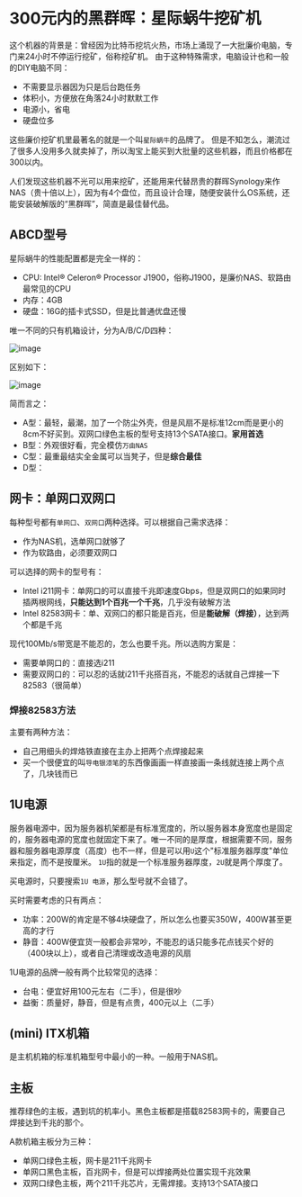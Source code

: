 # 300元内的黑群晖：星际蜗牛挖矿机

这个机器的背景是：曾经因为比特币挖坑火热，市场上涌现了一大批廉价电脑，专门来24小时不停运行挖矿，俗称挖矿机。
由于这种特殊需求，电脑设计也和一般的DIY电脑不同：
- 不需要显示器因为只是后台跑任务
- 体积小，方便放在角落24小时默默工作
- 电源小，省电
- 硬盘位多

这些廉价挖矿机里最著名的就是一个叫`星际蜗牛`的品牌了。
但是不知怎么，潮流过了很多人没用多久就卖掉了，所以淘宝上能买到大批量的这些机器，而且价格都在300以内。

人们发现这些机器不光可以用来挖矿，还能用来代替昂贵的群晖Synology来作NAS（贵十倍以上），因为有4个盘位，而且设计合理，随便安装什么OS系统，还能安装破解版的“黑群晖”，简直是最佳替代品。


## ABCD型号

星际蜗牛的性能配置都是完全一样的：
- CPU: Intel® Celeron® Processor J1900，俗称J1900，是廉价NAS、软路由最常见的CPU
- 内存：4GB
- 硬盘：16G的插卡式SSD，但是比普通优盘还慢

唯一不同的只有机箱设计，分为A/B/C/D四种：

![image](https://user-images.githubusercontent.com/14041622/59140195-0c597100-89cd-11e9-81dd-4ec0b3b090b0.png)


区别如下：

![image](https://user-images.githubusercontent.com/14041622/59140275-0d3ed280-89ce-11e9-9f6e-27aa8a824dd6.png)



简而言之：
- A型：最轻，最潮，加了一个防尘外壳，但是风扇不是标准12cm而是更小的8cm不好买到。双网口绿色主板的型号支持13个SATA接口。**家用首选**
- B型：外观很好看，完全模仿`万由NAS`
- C型：最重最结实全金属可以当凳子，但是**综合最佳**
- D型：



## 网卡：单网口双网口

每种型号都有`单网口`、`双网口`两种选择。可以根据自己需求选择：
- 作为NAS机，选单网口就够了
- 作为软路由，必须要双网口

可以选择的网卡的型号有：
- Intel i211网卡：单网口的可以直接千兆即速度Gbps，但是双网口的如果同时插两根网线，**只能达到1个百兆一个千兆**，几乎没有破解方法
- Intel 82583网卡：单、双网口的都只能是百兆，但是**能破解（焊接）**，达到两个都是千兆

现代100Mb/s带宽是不能忍的，怎么也要千兆。所以选购方案是：
- 需要单网口的：直接选i211
- 需要双网口的：可以忍的话就i211千兆搭百兆，不能忍的话就自己焊接一下82583（很简单）


### 焊接82583方法

主要有两种方法：
- 自己用细头的焊烙铁直接在主办上把两个点焊接起来
- 买一个很便宜的叫`导电银漆笔`的东西像画画一样直接画一条线就连接上两个点了，几块钱而已



## 1U电源

服务器电源中，因为服务器机架都是有标准宽度的，所以服务器本身宽度也是固定的，服务器电源的宽度也就固定下来了。唯一不同的是厚度，根据需要不同，服务器和服务器电源厚度（高度）也不一样，但是可以用`U`这个"标准服务器厚度"单位来指定，而不是按厘米。
`1U`指的就是一个标准服务器厚度，`2U`就是两个厚度了。

买电源时，只要搜索`1U 电源`，那么型号就不会错了。

买时需要考虑的只有两点：
- 功率：200W的肯定是不够4块硬盘了，所以怎么也要买350W，400W甚至更高的才行
- 静音：400W便宜货一般都会非常吵，不能忍的话只能多花点钱买个好的（400块以上），或者自己清理或改造电源的风扇

1U电源的品牌一般有两个比较常见的选择：
- 台电：便宜好用100元左右（二手），但是很吵
- 益衡：质量好，静音，但是有点贵，400元以上（二手）


## (mini) ITX机箱

是主机机箱的标准机箱型号中最小的一种。一般用于NAS机。



## 主板

推荐绿色的主板，遇到坑的机率小。黑色主板都是搭载82583网卡的，需要自己焊接达到千兆的那个。

A款机箱主板分为三种：
- 单网口绿色主板，网卡是211千兆网卡
- 单网口黑色主板，百兆网卡，但是可以焊接两处位置实现千兆效果
- 双网口绿色主板，两个211千兆芯片，无需焊接。支持13个SATA接口